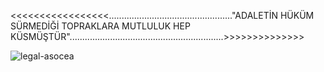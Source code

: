 <<<<<<<<<<<<<<<<<................................................."ADALETİN HÜKÜM SÜRMEDİĞİ TOPRAKLARA MUTLULUK HEP KÜSMÜŞTÜR".............................................................>>>>>>>>>>>>>>                                     

 ![legal-asocea](https://user-images.githubusercontent.com/101215803/180098067-391cb237-6d97-4663-a5ee-cc5ba472afc5.gif)
